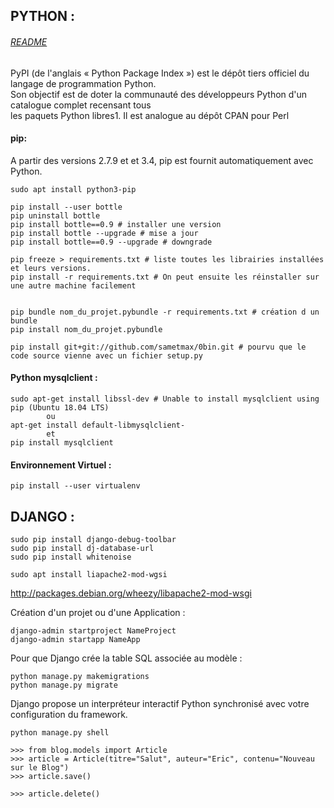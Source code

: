

PYTHON :
--------------------------------------------------------------------------------------------------------
###### [README](/README.md)
PyPI (de l'anglais « Python Package Index ») est le dépôt tiers officiel du langage de programmation Python.  
Son objectif est de doter la communauté des développeurs Python d'un catalogue complet recensant tous  
les paquets Python libres1. Il est analogue au dépôt CPAN pour Perl

#### pip:

A partir des versions 2.7.9 et et 3.4, pip est fournit automatiquement avec Python.

    sudo apt install python3-pip

    pip install --user bottle
    pip uninstall bottle
    pip install bottle==0.9 # installer une version
    pip install bottle --upgrade # mise a jour
    pip install bottle==0.9 --upgrade # downgrade

    pip freeze > requirements.txt # liste toutes les librairies installées et leurs versions.
    pip install -r requirements.txt # On peut ensuite les réinstaller sur une autre machine facilement


    pip bundle nom_du_projet.pybundle -r requirements.txt # création d un bundle
    pip install nom_du_projet.pybundle

    pip install git+git://github.com/sametmax/0bin.git # pourvu que le code source vienne avec un fichier setup.py


#### Python mysqlclient :

    sudo apt-get install libssl-dev # Unable to install mysqlclient using pip (Ubuntu 18.04 LTS)
            ou
    apt-get install default-libmysqlclient-
            et
    pip install mysqlclient


#### Environnement Virtuel :

    pip install --user virtualenv

## DJANGO :

    sudo pip install django-debug-toolbar
    sudo pip install dj-database-url
    sudo pip install whitenoise

    sudo apt install liapache2-mod-wgsi
    
<http://packages.debian.org/wheezy/libapache2-mod-wsgi>

Création d'un projet ou d'une Application :

    django-admin startproject NameProject
    django-admin startapp NameApp
    
Pour que Django crée la table SQL associée au modèle :

    python manage.py makemigrations 
    python manage.py migrate
    
Django propose un interpréteur interactif Python synchronisé avec votre configuration du framework.

    python manage.py shell
    
    >>> from blog.models import Article
    >>> article = Article(titre="Salut", auteur="Eric", contenu="Nouveau sur le Blog")
    >>> article.save()
    
    >>> article.delete()













